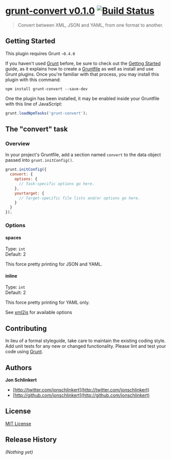 # [grunt-convert v0.1.0](http://github.com/assemble/grunt-convert) [![Build Status](https://travis-ci.org/assemble/grunt-convert.png)](https://travis-ci.org/assemble/grunt-convert)

> Convert between XML, JSON and YAML, from one format to another.


## Getting Started
This plugin requires Grunt `~0.4.0`

If you haven't used [Grunt](http://gruntjs.com/) before, be sure to check out the [Getting Started](http://gruntjs.com/getting-started) guide, as it explains how to create a [Gruntfile](http://gruntjs.com/sample-gruntfile) as well as install and use Grunt plugins. Once you're familiar with that process, you may install this plugin with this command:

```shell
npm install grunt-convert --save-dev
```

One the plugin has been installed, it may be enabled inside your Gruntfile with this line of JavaScript:

```js
grunt.loadNpmTasks('grunt-convert');
```

## The "convert" task

### Overview
In your project's Gruntfile, add a section named `convert` to the data object passed into `grunt.initConfig()`.

```js
grunt.initConfig({
  convert: {
    options: {
      // Task-specific options go here.
    },
    yourtarget: {
      // Target-specific file lists and/or options go here.
    }
  }
});
```


### Options

#### spaces
Type: `int`  
Default: 2

This force pretty printing for JSON and YAML.

#### inline
Type: `int`  
Default: 2

This force pretty printing for YAML only.

See [xml2js](https://github.com/Leonidas-from-XIV/node-xml2js#options) for available options

## Contributing
In lieu of a formal styleguide, take care to maintain the existing coding style. Add unit tests for any new or changed functionality. Please lint and test your code using [Grunt](http://gruntjs.com/).

## Authors

**Jon Schlinkert**

+ [http://twitter.com/jonschlinkert](http://twitter.com/jonschlinkert)
+ [http://github.com/jonschlinkert](http://github.com/jonschlinkert)


## License
[MIT License](LICENSE-MIT)

## Release History
_(Nothing yet)_
